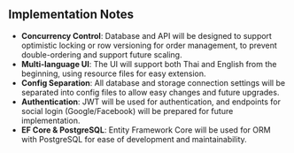 ## Implementation Notes
- **Concurrency Control**: Database and API will be designed to support optimistic locking or row versioning for order management, to prevent double-ordering and support future scaling.
- **Multi-language UI**: The UI will support both Thai and English from the beginning, using resource files for easy extension.
- **Config Separation**: All database and storage connection settings will be separated into config files to allow easy changes and future upgrades.
- **Authentication**: JWT will be used for authentication, and endpoints for social login (Google/Facebook) will be prepared for future implementation.
- **EF Core & PostgreSQL**: Entity Framework Core will be used for ORM with PostgreSQL for ease of development and maintainability.
